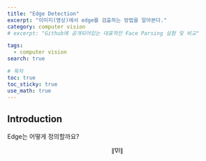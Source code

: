 ```yaml
---
title: "Edge Detection"
excerpt: "이미지(영상)에서 edge를 검출하는 방법을 알아본다."
category: computer vision
# excerpt: "Github에 공개되어있는 대표적인 Face Parsing 실험 및 비교"

tags:
  - computer vision
search: true

# 목차
toc: true  
toc_sticky: true 
use_math: true
---
```

## Introduction
Edge는 어떻게 정의할까요?

$$\lVert \nabla I \rVert$$